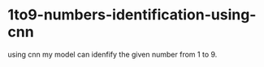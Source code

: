 # 1to9-numbers-identification-using-cnn
using cnn my model can idenfify the given number from 1 to 9.
